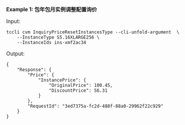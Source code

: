 **Example 1: 包年包月实例调整配置询价**



Input: 

```
tccli cvm InquiryPriceResetInstancesType --cli-unfold-argument  \
    --InstanceType S5.16XLARGE256 \
    --InstanceIds ins-xmf2ac34
```

Output: 
```
{
    "Response": {
        "Price": {
            "InstancePrice": {
                "OriginalPrice": 100.45,
                "DiscountPrice": 56.31
            }
        },
        "RequestId": "3ed7375a-fc2d-488f-88a0-29962f22c929"
    }
}
```

